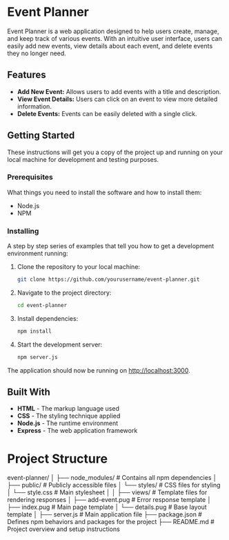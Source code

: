 # Event Planner

Event Planner is a web application designed to help users create, manage, and keep track of various events. With an intuitive user interface, users can easily add new events, view details about each event, and delete events they no longer need.

## Features

- **Add New Event:** Allows users to add events with a title and description.
- **View Event Details:** Users can click on an event to view more detailed information.
- **Delete Events:** Events can be easily deleted with a single click.

## Getting Started

These instructions will get you a copy of the project up and running on your local machine for development and testing purposes.

### Prerequisites

What things you need to install the software and how to install them:

- Node.js
- NPM

### Installing

A step by step series of examples that tell you how to get a development environment running:

1. Clone the repository to your local machine:

   ```bash
   git clone https://github.com/yourusername/event-planner.git
   ```

2. Navigate to the project directory:

   ```bash
   cd event-planner
   ```

3. Install dependencies:

   ```bash
   npm install
   ```

4. Start the development server:
   ```bash
   npm server.js
   ```

The application should now be running on [http://localhost:3000](http://localhost:3000).

## Built With

- **HTML** - The markup language used
- **CSS** - The styling technique applied
- **Node.js** - The runtime environment
- **Express** - The web application framework

# Project Structure

event-planner/
│
├── node_modules/ # Contains all npm dependencies
│
├── public/ # Publicly accessible files
│ └── styles/ # CSS files for styling
│ └── style.css # Main stylesheet
│
│
├── views/ # Template files for rendering responses
│ ├── add-event.pug # Error response template
│ ├── index.pug # Main page template
│ └── details.pug # Base layout template
│
├── server.js # Main application file
├── package.json # Defines npm behaviors and packages for the project
├── README.md # Project overview and setup instructions
